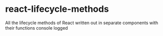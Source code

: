 # react-lifecycle-methods
All the lifecycle methods of React written out in separate components with their functions console logged
